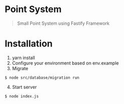 # Point System

> Small Point System using Fastify Framework

# Installation

1. yarn install
2. Configure your environment based on env.example
3. Migrate

```
$ node src/database/migration run
```

4. Start server

```
$ node index.js
```
